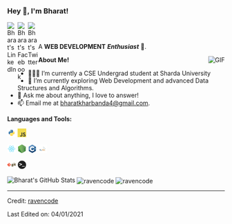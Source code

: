 <h3 title="lmao"> Hey 👋, I'm Bharat!</h3>

<a href="https://www.linkedin.com/in/bharatkharbanda">
  <img align="left" alt="Bharat's LinkedIn" width="24px" src="https://cdn.jsdelivr.net/npm/simple-icons@v3/icons/linkedin.svg" />
</a>
<!-- <a href="https://www.instagram.com/bharat.kharbanda/">
  <img align="left" alt="Jaskirat's Instagram" width="24px" src="https://cdn.jsdelivr.net/npm/simple-icons@v3/icons/instagram.svg" />
</a> -->
<a href="https://www.facebook.com/bharatkhrbnda">
  <img align="left" alt="Bharat's Facebook" width="24px" src="https://cdn.jsdelivr.net/npm/simple-icons@v3/icons/facebook.svg" />
</a>
<a href="https://twitter.com/">
  <img align="left" alt="Bharat's Twitter" width="24px" src="https://cdn.jsdelivr.net/npm/simple-icons@3.13.0/icons/twitter.svg" />
</a>




<br />
<br />

A **WEB DEVELOPMENT** ***Enthusiast*** 🚀.
 

  <img align="right" alt="GIF" src="https://i.pinimg.com/originals/e4/26/70/e426702edf874b181aced1e2fa5c6cde.gif" />

**About Me!**

- 👨🏽‍💻 I’m currently a CSE Undergrad student at Sharda University
- 🌱 I’m currently exploring Web Development and advanced Data Structures and Algorithms. 
- 💬 Ask me about anything, I love to answer!
- 📫 Email me at [bharatkharbanda4@gmail.com](mailto:bharatkharbanda4@gmail.com).



**Languages and Tools:**  


<code><img height="20" src="https://raw.githubusercontent.com/github/explore/80688e429a7d4ef2fca1e82350fe8e3517d3494d/topics/python/python.png"></code>
<code><img height="20" src="https://raw.githubusercontent.com/github/explore/80688e429a7d4ef2fca1e82350fe8e3517d3494d/topics/javascript/javascript.png"></code>

<code><img height="20" src="https://raw.githubusercontent.com/github/explore/80688e429a7d4ef2fca1e82350fe8e3517d3494d/topics/react/react.png"></code>
<code><img height="20" src="https://raw.githubusercontent.com/github/explore/80688e429a7d4ef2fca1e82350fe8e3517d3494d/topics/nodejs/nodejs.png"></code>
<code><img height="20" src="https://raw.githubusercontent.com/github/explore/80688e429a7d4ef2fca1e82350fe8e3517d3494d/topics/cpp/cpp.png"></code>
<code><img height="20" src="https://raw.githubusercontent.com/github/explore/80688e429a7d4ef2fca1e82350fe8e3517d3494d/topics/mysql/mysql.png"></code>

<code><img height="20" src="https://raw.githubusercontent.com/github/explore/80688e429a7d4ef2fca1e82350fe8e3517d3494d/topics/git/git.png"></code>
<code><img height="20" src="https://raw.githubusercontent.com/github/explore/80688e429a7d4ef2fca1e82350fe8e3517d3494d/topics/terminal/terminal.png"></code>

<img src="https://github-readme-stats.vercel.app/api?username=ravencode&show_icons=true&hide_border=true&count_private=true&theme=shades-of-purple&icon_color=fad000" alt="Bharat's GitHub Stats">
<img align="center" src="https://github-readme-streak-stats.herokuapp.com/?user=ravencode&count_private=true&theme=radical" alt="ravencode" />
<img align="center" width=500 src="https://github-readme-stats.vercel.app/api/top-langs/?username=ravencode&count_private=true&theme=radical" alt="ravencode" />

----
Credit: [ravencode](https://github.com/ravencode)

Last Edited on: 04/01/2021
